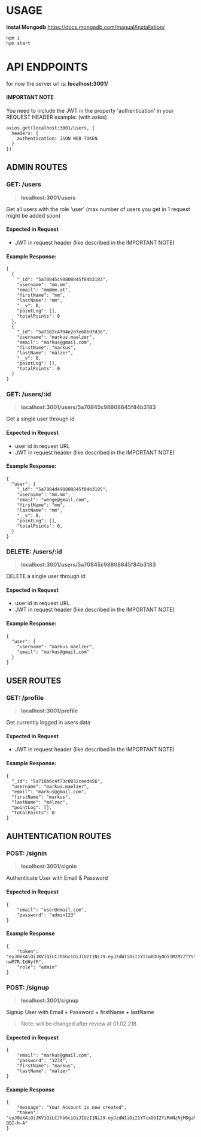 # USAGE
__instal Mongodb__
https://docs.mongodb.com/manual/installation/
```
npm i
npm start
```

# API ENDPOINTS
for now the server url is: __localhost:3001/__

#### IMPORTANT NOTE
You need to include the JWT in the property 'authentication' in your REQUEST HEADER
example: (with axios)
```
axios.get(localhost:3001/users, {
  headers: {
    authentication: JSON WEB TOKEN
  }
})
```

## ADMIN ROUTES
### GET: /users
> __localhost:3001/users__

Get all users with the role 'user' (max number of users you get in 1 request might be added soon)
#### Expected in Request
* JWT in request header (like described in the IMPORTANT NOTE)
#### Example Response:
```
[
  {
    "_id": "5a70845c98808845f84b3183",
    "username": "mm.mm",
    "email": "mm@mm.at",
    "firstName": "mm",
    "lastName": "mm",
    "__v": 0,
    "pointLog": [],
    "totalPoints": 0
  },
  {
    "_id": "5a7182c4f04e2d7e68bd7d3d",
    "username": "markus.maelzer",
    "email": "markus@gmail.com",
    "firstName": "markus",
    "lastName": "mälzer",
    "__v": 0,
    "pointLog": [],
    "totalPoints": 0
  }
]
```

### GET: /users/:id
>__localhost:3001/users/5a70845c98808845f84b3183__

Get a single user through id
#### Expected in Request
* user id in request URL
* JWT in request header (like described in the IMPORTANT NOTE)
#### Example Response:
```
{
  "user": {
    "_id": "5a7084d498808845f84b3185",
    "username": "mm.mm",
    "email": "wenge@gmail.com",
    "firstName": "mm",
    "lastName": "mm",
    "__v": 0,
    "pointLog": [],
    "totalPoints": 0,
  }
}
```

### DELETE: /users/:id
>__localhost:3001/users/5a70845c98808845f84b3183__

DELETE a single user through id
#### Expected in Request
* user id in request URL
* JWT in request header (like described in the IMPORTANT NOTE)
#### Example Response:
```
{
  "user": {
    "username": "markus.maelzer",
    "email": "markus@gmail.com"
  }
}
```

## USER ROUTES
### GET: /profile
>__localhost:3001/profile__

Get currently logged in users data
#### Expected in Request
* JWT in request header (like described in the IMPORTANT NOTE)
#### Example Response:
```
{
  "_id": "5a718b6c4f73c0832ceede56",
  "username": "markus.maelzer",
  "email": "markus@gmail.com",
  "firstName": "markus",
  "lastName": "mälzer",
  "pointLog": [],
  "totalPoints": 0
}
```

## AUHTENTICATION ROUTES

### POST: /signin
> __localhost:3001/signin__

Authenticate User with Email & Password
#### Expected in Request
```
{
	"email": "user@email.com",
	"password": "admin123"
}
```
#### Example Response
```
{
    "token": "eyJ0eXAiOiJKV1QiLCJhbGciOiJIUzI1NiJ9.eyJzdWIiOiI1YTcwODUyODY1M2M2ZTY5YWM2ZWZjZWMiLCJpYXQiOjE1MTczMjY4OTU1MTV9.HtM4QczWj0mmVIqf5qyA8XmEk2sui3-nwM7R-IdHyfM",
    "role": "admin"
}
```

### POST: /signup
> __localhost:3001/signup__

Signup User with Email + Password + firstName + lastName
> Note: will be changed after review at 01.02.218

#### Expected in Request
```
{
	"email": "markus@gmail.com",
	"password": "1234",
	"firstName": "markus",
	"lastName": "mälzer"
}
```
#### Example Response
```
{
    "message": "Your Account is now created",
    "token": "eyJ0eXAiOiJKV1QiLCJhbGciOiJIUzI1NiJ9.eyJzdWIiOiI1YTcxOGI2YzRmNzNjMDgzMmNlZWRlNTYiLCJpYXQiOjE1MTczOTA3MDA3NzB9.-4pify7MYSZ0NKVIPvz0BOtVemwW0E8ZZvP-BBI-h-A"
}
```
